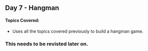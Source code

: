## Day 7 - Hangman
#### Topics Covered: 
- Uses all the topics covered previously to build a hangman game.

### This needs to be revisted later on.